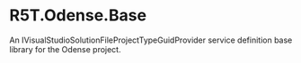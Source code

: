 # R5T.Odense.Base
An IVisualStudioSolutionFileProjectTypeGuidProvider  service definition base library for the Odense project.

